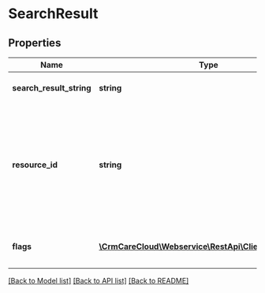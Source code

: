 # SearchResult

## Properties
Name | Type | Description | Notes
------------ | ------------- | ------------- | -------------
**search_result_string** | **string** | Full text search result. | 
**resource_id** | **string** | The unique ID of the resource as a search result. The unique ID depends on resource where the search action was processed. | 
**flags** | [**\CrmCareCloud\Webservice\RestApi\Client\Model\Flag[]**](Flag.md) | List of flags that identify result of the search. | [optional] 

[[Back to Model list]](../../README.md#documentation-for-models) [[Back to API list]](../../README.md#documentation-for-api-endpoints) [[Back to README]](../../README.md)

